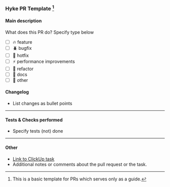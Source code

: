 ### Hyke PR Template [^1]

#### Main description

What does this PR do? Specify type below

- [ ] 🔥 feature
- [ ] 🪲 bugfix
- [ ] 🧯 hotfix
- [ ] ⚡ performance improvements
- [ ] 🔨 refactor 
- [ ] 📝 docs  
- [ ] 🌊 other

#### Changelog

- List changes as bullet points

---

#### Tests & Checks performed

- Specify tests (not) done 

---

#### Other

- [Link to ClickUp task](https://app.clickup.com/t/TaskID)
- Additional notes or comments about the pull request or the task.


[^1]: This is a basic template for PRs which serves only as a guide.
